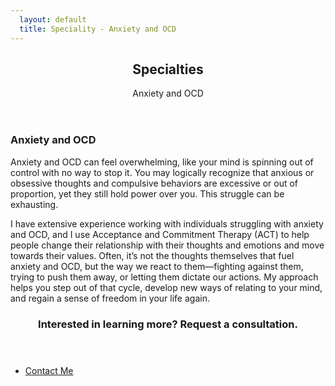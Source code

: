 ```yaml
---
  layout: default
  title: Speciality - Anxiety and OCD
---
```

<article id="main">

  <header class="specialties-anxiety-ocd">
    <h2>Specialties</h2>
    <p>Anxiety and OCD<br /></p>
  </header>

  <section class="wrapper style5">
    <div class="inner">
      <section>
        <h3>Anxiety and OCD</h3>
        <p>Anxiety and OCD can feel overwhelming, like your mind is spinning out of control with no way to stop it. You may logically recognize that anxious or obsessive thoughts and compulsive behaviors are excessive or out of proportion, yet they still hold power over you. This struggle can be exhausting.</p>
        <p>I have extensive experience working with individuals struggling with anxiety and OCD, and I use Acceptance and Commitment Therapy (ACT) to help people change their relationship with their thoughts and emotions and move towards their values. Often, it’s not the thoughts themselves that fuel anxiety and OCD, but the way we react to them—fighting against them, trying to push them away, or letting them dictate our actions. My approach helps you step out of that cycle, develop new ways of relating to your mind, and regain a sense of freedom in your life again.</p>
      </section>
    </div>
  </section>

  <section id="cta" class="wrapper style4">
    <div class="inner">
      <header>
        <h3>Interested in learning more? Request a consultation.</h3>
      </header>
      <ul class="actions stacked">
        <li><a href="<%= relative_url '/contact' %>" class="button fit primary">Contact Me</a></li>
      </ul>
    </div>
  </section>
</article>